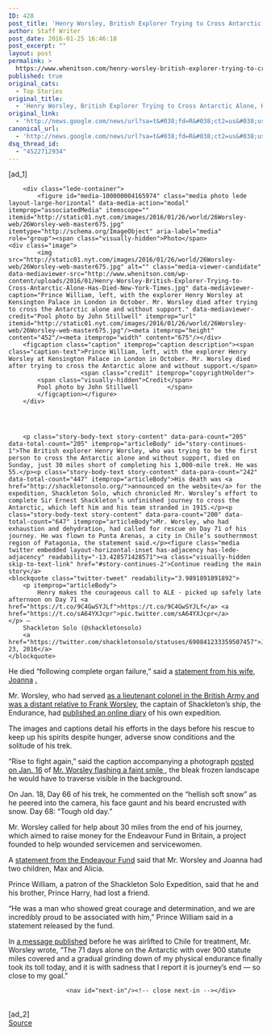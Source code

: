 ```yaml
---
ID: 428
post_title: 'Henry Worsley, British Explorer Trying to Cross Antarctic Alone, Has Died &#8211; New York Times'
author: Staff Writer
post_date: 2016-01-25 16:46:18
post_excerpt: ""
layout: post
permalink: >
  https://www.whenitson.com/henry-worsley-british-explorer-trying-to-cross-antarctic-alone-has-died-new-york-times/
published: true
original_cats:
  - Top Stories
original_title:
  - 'Henry Worsley, British Explorer Trying to Cross Antarctic Alone, Has Died - New York Times'
original_link:
  - 'http://news.google.com/news/url?sa=t&#038;fd=R&#038;ct2=us&#038;usg=AFQjCNEcGM4L3OI_gRYvJAnIqMjjrNzeYg&#038;clid=c3a7d30bb8a4878e06b80cf16b898331&#038;cid=52779035682659&#038;ei=WVGmVvizNYXNwQHdxYnIDA&#038;url=http://www.nytimes.com/2016/01/26/world/europe/henry-worsley-british-explorer.html'
canonical_url:
  - 'http://news.google.com/news/url?sa=t&#038;fd=R&#038;ct2=us&#038;usg=AFQjCNEcGM4L3OI_gRYvJAnIqMjjrNzeYg&#038;clid=c3a7d30bb8a4878e06b80cf16b898331&#038;cid=52779035682659&#038;ei=WVGmVvizNYXNwQHdxYnIDA&#038;url=http://www.nytimes.com/2016/01/26/world/europe/henry-worsley-british-explorer.html'
dsq_thread_id:
  - "4522712934"
---
```

 [ad_1]
<br><div id="story-body" readability="113.17097415507">

        
        
        <div class="lede-container">
            <figure id="media-100000004165974" class="media photo lede layout-large-horizontal" data-media-action="modal" itemprop="associatedMedia" itemscope="" itemid="http://static01.nyt.com/images/2016/01/26/world/26Worsley-web/26Worsley-web-master675.jpg" itemtype="http://schema.org/ImageObject" aria-label="media" role="group"><span class="visually-hidden">Photo</span>
    <div class="image">
            <img src="http://static01.nyt.com/images/2016/01/26/world/26Worsley-web/26Worsley-web-master675.jpg" alt="" class="media-viewer-candidate" data-mediaviewer-src="http://www.whenitson.com/wp-content/uploads/2016/01/Henry-Worsley-British-Explorer-Trying-to-Cross-Antarctic-Alone-Has-Died-New-York-Times.jpg" data-mediaviewer-caption="Prince William, left, with the explorer Henry Worsley at Kensington Palace in London in October. Mr. Worsley died after trying to cross the Antarctic alone and without support." data-mediaviewer-credit="Pool photo by John Stillwell" itemprop="url" itemid="http://static01.nyt.com/images/2016/01/26/world/26Worsley-web/26Worsley-web-master675.jpg"/><meta itemprop="height" content="452"/><meta itemprop="width" content="675"/></div>
        <figcaption class="caption" itemprop="caption description"><span class="caption-text">Prince William, left, with the explorer Henry Worsley at Kensington Palace in London in October. Mr. Worsley died after trying to cross the Antarctic alone and without support.</span>
                        <span class="credit" itemprop="copyrightHolder">
            <span class="visually-hidden">Credit</span>
            Pool photo by John Stillwell        </span>
            </figcaption></figure>
        </div>

        

                
        <p class="story-body-text story-content" data-para-count="205" data-total-count="205" itemprop="articleBody" id="story-continues-1">The British explorer Henry Worsley, who was trying to be the first person to cross the Antarctic alone and without support, died on Sunday, just 30 miles short of completing his 1,000-mile trek. He was 55.</p><p class="story-body-text story-content" data-para-count="242" data-total-count="447" itemprop="articleBody">His death was <a href="http://shackletonsolo.org/">announced on the website</a> for the expedition, Shackleton Solo, which chronicled Mr. Worsley’s effort to complete Sir Ernest Shackleton’s unfinished journey to cross the Antarctic, which left him and his team stranded in 1915.</p><p class="story-body-text story-content" data-para-count="200" data-total-count="647" itemprop="articleBody">Mr. Worsley, who had exhaustion and dehydration, had called for rescue on Day 71 of his journey. He was flown to Punta Arenas, a city in Chile’s southernmost region of Patagonia, the statement said.</p><figure class="media twitter embedded layout-horizontal-inset has-adjacency has-lede-adjacency" readability="-13.428571428571"><a class="visually-hidden skip-to-text-link" href="#story-continues-2">Continue reading the main story</a>
    <blockquote class="twitter-tweet" readability="3.9891891891892">
        <p itemprop="articleBody">
            Henry makes the courageous call to ALE - picked up safely late afternoon on Day 71 <a href="https://t.co/9C4GwSYJLf">https://t.co/9C4GwSYJLf</a> <a href="https://t.co/sA64YXJcpr">pic.twitter.com/sA64YXJcpr</a>        </p> —
        Shackleton Solo (@shackletonsolo)
        <a href="https://twitter.com/shackletonsolo/statuses/690841233359507457">Jan. 23, 2016</a>
    </blockquote>
    
</figure><p class="story-body-text story-content" data-para-count="88" data-total-count="735" itemprop="articleBody" id="story-continues-2">He died “following complete organ failure,” said a <a href="http://www.endeavourfund.co.uk/news/tragic-end-to-shackleton-solo-expedition">statement from his wife, Joanna</a> <a href="http://www.endeavourfund.co.uk/news/tragic-end-to-shackleton-solo-expedition">.</a></p><p class="story-body-text story-content" data-para-count="220" data-total-count="955" itemprop="articleBody">Mr. Worsley, who had served <a href="http://www.nytimes.com/2011/01/16/world/16pole.html">as a lieutenant colonel in the British Army and was a distant relative to Frank Worsley</a>, the captain of Shackleton’s ship, the Endurance, had <a href="http://shackletonsolo.org/diary/">published an online diary</a> of his own expedition.</p><p class="story-body-text story-content" data-para-count="165" data-total-count="1120" itemprop="articleBody" id="story-continues-3">The images and captions detail his efforts in the days before his rescue to keep up his spirits despite hunger, adverse snow conditions and the solitude of his trek.</p><p class="story-body-text story-content" data-para-count="207" data-total-count="1327" itemprop="articleBody">“Rise to fight again,” said the caption accompanying a photograph <a href="http://shackletonsolo.org/2016/01/16/swan-on-saturday-rise-to-fight-again/">posted on Jan. 16</a> of <a href="http://shackletonsolo.org/2016/01/16/swan-on-saturday-rise-to-fight-again/">Mr. Worsley flashing a faint smile </a>, the bleak frozen landscape he would have to traverse visible in the background.</p><p class="story-body-text story-content" data-para-count="184" data-total-count="1511" itemprop="articleBody" id="story-continues-4">On Jan. 18, Day 66 of his trek, he commented on the “hellish soft snow” as he peered into the camera, his face gaunt and his beard encrusted with snow. Day 68: “Tough old day.”</p><p class="story-body-text story-content" data-para-count="196" data-total-count="1707" itemprop="articleBody" id="story-continues-5">Mr. Worsley called for help about 30 miles from the end of his journey, which aimed to raise money for the Endeavour Fund in Britain, a project founded to help wounded servicemen and servicewomen.</p><p class="story-body-text story-content" data-para-count="102" data-total-count="1809" itemprop="articleBody">A <a href="http://www.endeavourfund.co.uk/news/tragic-end-to-shackleton-solo-expedition">statement from the Endeavour Fund</a> said that Mr. Worsley and Joanna had two children, Max and Alicia.</p><p class="story-body-text story-content" data-para-count="122" data-total-count="1931" itemprop="articleBody">Prince William, a patron of the Shackleton Solo Expedition, said that he and his brother, Prince Harry, had lost a friend.</p><p class="story-body-text story-content" data-para-count="174" data-total-count="2105" itemprop="articleBody">“He was a man who showed great courage and determination, and we are incredibly proud to be associated with him,” Prince William said in a statement released by the fund.</p><p class="story-body-text story-content" data-para-count="332" data-total-count="2437" itemprop="articleBody">In <a href="http://www.endeavourfund.co.uk/news/tragic-end-to-shackleton-solo-expedition">a message published</a> before he was airlifted to Chile for treatment, Mr. Worsley wrote, “The 71 days alone on the Antarctic with over 900 statute miles covered and a gradual grinding down of my physical endurance finally took its toll today, and it is with sadness that I report it is journey’s end — so close to my goal.”</p>
        
                                                
        
                    <nav id="next-in"/><!-- close next-in --></div>
<br>[ad_2]
<br><a href="http://news.google.com/news/url?sa=t&#038;fd=R&#038;ct2=us&#038;usg=AFQjCNEcGM4L3OI_gRYvJAnIqMjjrNzeYg&#038;clid=c3a7d30bb8a4878e06b80cf16b898331&#038;cid=52779035682659&#038;ei=WVGmVvizNYXNwQHdxYnIDA&#038;url=http://www.nytimes.com/2016/01/26/world/europe/henry-worsley-british-explorer.html">Source </a>
